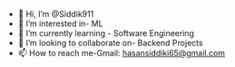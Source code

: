 - 👋 Hi, I’m @Siddik911
- 👀 I’m interested in- ML
- 🌱 I’m currently learning - Software Engineering
- 💞️ I’m looking to collaborate on- Backend Projects
- 📫 How to reach me-Gmail: hasansiddiki65@gmail.com

<!---
Siddik911/Siddik911 is a ✨ special ✨ repository because its `README.md` (this file) appears on your GitHub profile.
You can click the Preview link to take a look at your changes.
--->
